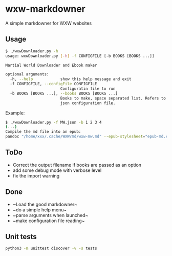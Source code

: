 # wxw-markdowner

A simple markdowner for WXW websites

## Usage

```bash
$ ./wxwDownloader.py -h
usage: wxwDownloader.py [-h] -f CONFIGFILE [-b BOOKS [BOOKS ...]]

Martial World Downloader and Ebook maker

optional arguments:
  -h, --help            show this help message and exit
  -f CONFIGFILE, --configFile CONFIGFILE
                        Configuratin file to run
  -b BOOKS [BOOKS ...], --books BOOKS [BOOKS ...]
                        Books to make, space separated list. Refers to the
                        json configuration file.
```

Example:

```bash
$ ./wxwDownloader.py -f MW.json -b 1 2 3 4
(...)
Compile the md file into an epub:
pandoc "/home/xxx/.cache/WXW/md/wxw-mw.md" --epub-stylesheet="epub-md.css" --toc --toc-depth=2 -o "/home/xxx/Documents/Epubs/WXW-wxw-mw.epub"
```

## ToDo

* Correct the output filename if books are passed as an option
* add some debug mode with verbose level
* fix the import warning

## Done

* ~Load the good markdowner~
* ~do a simple help menu~
* ~parse arguments when launched~
* ~make configuration file reading~

## Unit tests

~~~ bash
python3 -m unittest discover -v -s tests
~~~
